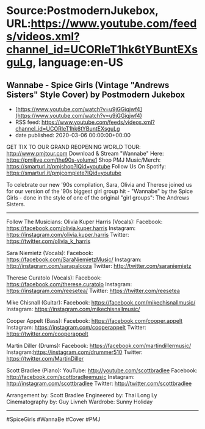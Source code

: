# Source:PostmodernJukebox, URL:https://www.youtube.com/feeds/videos.xml?channel_id=UCORIeT1hk6tYBuntEXsguLg, language:en-US

## Wannabe - Spice Girls (Vintage "Andrews Sisters" Style Cover) by Postmodern Jukebox
 - [https://www.youtube.com/watch?v=u9jGGiqjwf4](https://www.youtube.com/watch?v=u9jGGiqjwf4)
 - RSS feed: https://www.youtube.com/feeds/videos.xml?channel_id=UCORIeT1hk6tYBuntEXsguLg
 - date published: 2020-03-06 00:00:00+00:00

GET TIX TO OUR GRAND REOPENING WORLD TOUR: http://www.pmjtour.com
Download & Stream "Wannabe" Here: https://pmjlive.com/the90s-volume1
Shop PMJ Music/Merch:  https://smarturl.it/pmjshop?IQid=youtube
Follow Us On Spotify: https://smarturl.it/pmjcomplete?IQid=youtube

To celebrate our new '90s compilation, Sara, Olivia and Therese joined us for our version of the '90s biggest girl group hit - "Wannabe" by the Spice Girls - done in the style of one of the original "girl groups": The Andrews Sisters.  

____________________________________________

Follow The Musicians:
Olivia Kuper Harris (Vocals):
Facebook: https://facebook.com/olivia.kuper.harris
Instagram: https://instagram.com/olivia.kuper.harris
Twitter: https://twitter.com/olivia_k_harris

Sara Niemietz (Vocals):
Facebook: https://facebook.com/SaraNiemietzMusic/
Instagram: http://instagram.com/sarapalooza 
Twitter: http://twitter.com/saraniemietz

Therese Curatolo (Vocals):
Facebook: https://facebook.com/therese.curatolo
Instagram: https://instagram.com/reesetea/
Twitter: https://twitter.com/reesetea

Mike Chisnall (Guitar):
Facebook: https://facebook.com/mikechisnallmusic/
Instagram: https://instagram.com/mikechisnallmusic/

Cooper Appelt (Bass):
Facebook: https://facebook.com/cooper.appelt
Instagram: https://instagram.com/cooperappelt
Twitter: https://twitter.com/cooperappelt

Martin Diller (Drums):
Facebook: https://facebook.com/martindillermusic/
Instagram:https://instagram.com/drummer510
Twitter: https://twitter.com/MartinDiller

Scott Bradlee (Piano):
YouTube: http://youtube.com/scottbradlee
Facebook: http://facebook.com/scottbradleemusic
Instagram: http://instagram.com/scottbradlee
Twitter: http://twitter.com/scottbradlee

Arrangement by: Scott Bradlee
Engineered by: Thai Long Ly
Cinematography by: Guy Livneh
Wardrobe: Sunny Holiday
____________________________________________
#SpiceGirls #WannaBe #Cover #PMJ

